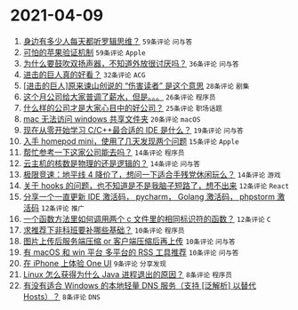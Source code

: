# 2021-04-09

1. [身边有多少人每天都听罗辑思维？](https://www.v2ex.com/t/769271) `59条评论` `问与答`
1. [可怕的苹果验证机制](https://www.v2ex.com/t/769272) `59条评论` `Apple`
1. [为什么要鼓吹双扬声器，不知道外放很讨厌吗？](https://www.v2ex.com/t/769288) `36条评论` `问与答`
1. [进击的巨人真的好看？](https://www.v2ex.com/t/769313) `32条评论` `ACG`
1. [[进击的巨人]原来谏山创说的 “伤害读者” 是这个意思](https://www.v2ex.com/t/769276) `28条评论` `剧集`
1. [这个月公司给大家普调了薪水，但是。。。](https://www.v2ex.com/t/769281) `26条评论` `程序员`
1. [什么样的公司才是大家心目中的好公司？](https://www.v2ex.com/t/769274) `25条评论` `职场话题`
1. [mac 无法访问 windows 共享文件夹](https://www.v2ex.com/t/769327) `20条评论` `macOS`
1. [现在从零开始学习 C/C++最合适的 IDE 是什么？](https://www.v2ex.com/t/769286) `19条评论` `问与答`
1. [入手 homepod mini，使用了几天发现两个问题](https://www.v2ex.com/t/769285) `15条评论` `Apple`
1. [帮忙参考一下这家公司能去吗？](https://www.v2ex.com/t/769340) `14条评论` `程序员`
1. [云主机的核数是物理的还是逻辑的？](https://www.v2ex.com/t/769297) `14条评论` `问与答`
1. [极限竞速：地平线 4 降价了，想问一下适合手残党休闲玩么？](https://www.v2ex.com/t/769292) `14条评论` `游戏`
1. [关于 hooks 的问题，也不知道是不是我脑子短路了，想不出来](https://www.v2ex.com/t/769330) `12条评论` `React`
1. [分享一个一直更新 IDE 激活码， pycharm， Golang 激活码， phpstorm 激活码](https://www.v2ex.com/t/769305) `12条评论` `推广`
1. [一个函数方法里如何调用两个 c 文件里的相同标识符的函数？](https://www.v2ex.com/t/769277) `12条评论` `C`
1. [求推荐下非科班要补哪些基础？](https://www.v2ex.com/t/769350) `10条评论` `程序员`
1. [图片上传后服务端压缩 or 客户端压缩后再上传](https://www.v2ex.com/t/769337) `10条评论` `问与答`
1. [有 macOS 和 win 平台 多平台的 RSS 工具推荐](https://www.v2ex.com/t/769270) `10条评论` `问与答`
1. [在 iPhone 上体验 One UI](https://www.v2ex.com/t/769307) `9条评论` `分享发现`
1. [Linux 怎么获得为什么 Java 进程退出的原因？](https://www.v2ex.com/t/769302) `8条评论` `程序员`
1. [有没有适合 Windows 的本地轻量 DNS 服务（支持 [泛解析] 以替代 Hosts）？](https://www.v2ex.com/t/769291) `8条评论` `DNS`
